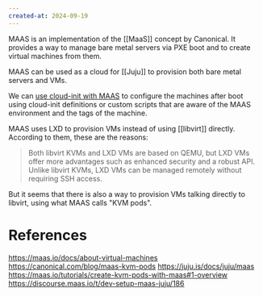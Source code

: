 ```yaml
---
created-at: 2024-09-19
---
```


MAAS is an implementation of the [[MaaS]] concept by Canonical. It provides a way to manage bare metal servers via PXE boot and to create virtual machines from them. 

MAAS can be used as a cloud for [[Juju]] to provision both bare metal servers and VMs.

We can [use cloud-init with MAAS](https://maas.io/docs/how-to-use-cloud-init-with-maas) to configure the machines after boot using cloud-init definitions or custom scripts that are aware of the MAAS environment and the tags of the machine.

MAAS uses LXD to provision VMs instead of using [[libvirt]] directly. According to them, these are the reasons:

> Both libvirt KVMs and LXD VMs are based on QEMU, but LXD VMs offer more advantages such as enhanced security and a robust API. Unlike libvirt KVMs, LXD VMs can be managed remotely without requiring SSH access.

But it seems that there is also a way to provision VMs talking directly to libvirt, using what MAAS calls "KVM pods".

# References

https://maas.io/docs/about-virtual-machines
https://canonical.com/blog/maas-kvm-pods
https://juju.is/docs/juju/maas
https://maas.io/tutorials/create-kvm-pods-with-maas#1-overview
https://discourse.maas.io/t/dev-setup-maas-juju/186